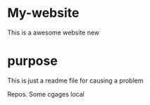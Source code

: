 # My-website

This is a awesome website new

# purpose

This is just a readme file for causing a problem

Repos. Some cgages local
